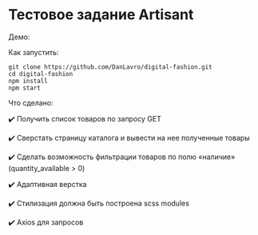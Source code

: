 # Тестовое задание Artisant

Демо:

Как запустить:

```
git clone https://github.com/DanLavro/digital-fashion.git
cd digital-fashion
npm install
npm start
```

Что сделано:

:heavy_check_mark: Получить список товаров по запросу GET

:heavy_check_mark: Сверстать страницу каталога и вывести на нее полученные товары

:heavy_check_mark: Сделать возможность фильтрации товаров по полю «наличие» (quantity_available > 0)

:heavy_check_mark: Адаптивная верстка

:heavy_check_mark: Стилизация должна быть построена scss modules

:heavy_check_mark: Axios для запросов
